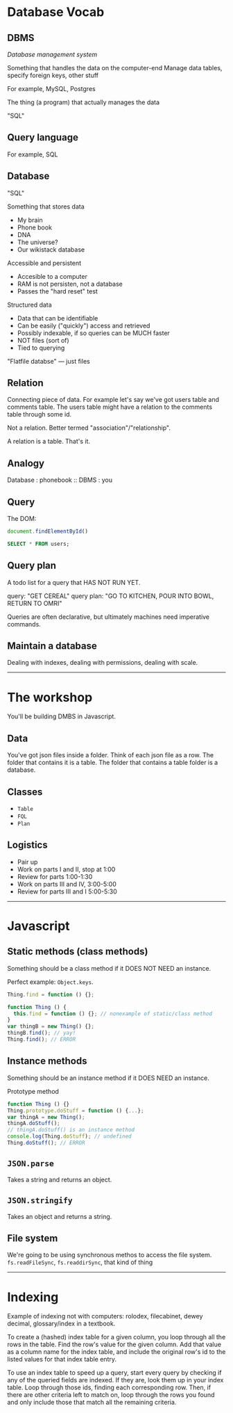 # Database Vocab

## DBMS

*Database management system*

Something that handles the data on the computer-end
Manage data tables, specify foreign keys, other stuff

For example, MySQL, Postgres

The thing (a program) that actually manages the data

"SQL"

## Query language

For example, SQL

## Database

"SQL"

Something that stores data
- My brain
- Phone book
- DNA
- The universe?
- Our wikistack database

Accessible and persistent
- Accesible to a computer
- RAM is not persisten, not a database
- Passes the "hard reset" test

Structured data
- Data that can be identifiable
- Can be easily ("quickly") access and retrieved
- Possibly indexable, if so queries can be MUCH faster
- NOT files (sort of)
- Tied to querying

"Flatfile databse" — just files

## Relation

Connecting piece of data. For example let's say we've got users table and comments table. The users table might have a relation to the comments table through some id.

Not a relation. Better termed "association"/"relationship".

A relation is a table. That's it.

## Analogy

Database : phonebook :: DBMS : you

## Query

The DOM:

```js
document.findElementById()
```

```sql
SELECT * FROM users;
```

## Query plan

A todo list for a query that HAS NOT RUN YET.

query: "GET CEREAL"
query plan: "GO TO KITCHEN, POUR INTO BOWL, RETURN TO OMRI"

Queries are often declarative, but ultimately machines need imperative commands.

## Maintain a database

Dealing with indexes, dealing with permissions, dealing with scale.

---

# The workshop

You'll be building DMBS in Javascript.

## Data
You've got json files inside a folder. Think of each json file as a row. The folder that contains it is a table. The folder that contains a table folder is a database.

## Classes
- `Table`
- `FQL`
- `Plan`

## Logistics
- Pair up
- Work on parts I and II, stop at 1:00
- Review for parts 1:00-1:30
- Work on parts III and IV, 3:00-5:00
- Review for parts III and I 5:00-5:30

---

# Javascript

## Static methods (class methods)

Something should be a class method if it DOES NOT NEED an instance.

Perfect example: `Object.keys`.

```js
Thing.find = function () {};

function Thing () {
  this.find = function () {}; // nonexample of static/class method
}
var thingB = new Thing() {};
thingB.find(); // yay!
Thing.find(); // ERROR
```

## Instance methods

Something should be an instance method if it DOES NEED an instance.

Prototype method

```js
function Thing () {}
Thing.prototype.doStuff = function () {...};
var thingA = new Thing();
thingA.doStuff();
// thingA.doStuff() is an instance method
console.log(Thing.doStuff); // undefined
Thing.doStuff(); // ERROR
```

## `JSON.parse`

Takes a string and returns an object.

## `JSON.stringify`

Takes an object and returns a string.

## File system

We're going to be using synchronous methos to access the file system. `fs.readFileSync`, `fs.readdirSync`, that kind of thing

---

# Indexing

Example of indexing not with computers: rolodex, filecabinet, dewey decimal, glossary/index in a textbook.

To create a (hashed) index table for a given column, you loop through all the rows in the table. Find the row's value for the given column. Add that value as a column name for the index table, and include the original row's id to the listed values for that index table entry.

To use an index table to speed up a query, start every query by checking if any of the queried fields are indexed. If they are, look them up in your index table. Loop through those ids, finding each corresponding row. Then, if there are other criteria left to match on, loop through the rows you found and only include those that match all the remaining criteria.
